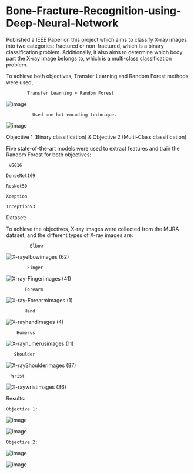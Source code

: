 # Bone-Fracture-Recognition-using-Deep-Neural-Network


Published a IEEE Paper on this project which  aims to classify X-ray images into two categories: fractured or non-fractured, which is a binary classification problem. Additionally, it also aims to determine which body part the X-ray image belongs to, which is a multi-class classification problem.

To achieve both objectives, Transfer Learning and Random Forest methods were used, 

            Transfer Learning + Random Forest
![image](https://user-images.githubusercontent.com/110224556/220574926-deda20e0-082a-42ec-858f-a1dd8ad1ea74.png)



              Used one-hot encoding technique.
![image](https://user-images.githubusercontent.com/110224556/220575051-21e9c5fc-0b96-4167-bc6e-4835ed2c08a6.png)





Objective 1 (Binary classification) & Objective 2 (Multi-Class classification)

Five state-of-the-art models were used to extract features and train the Random Forest for both objectives:

     VGG16

    DenseNet169

    ResNet50

    Xception

    InceptionV3



Dataset:

To achieve the objectives, X-ray images were collected from the MURA dataset, and the different types of X-ray images are:


             Elbow
![X-rayelbowimages (62)](https://user-images.githubusercontent.com/110224556/220575399-2f060ddc-fffe-4453-8401-0cd8c195007f.png)


            Finger
![X-ray-Fingerimages (41)](https://user-images.githubusercontent.com/110224556/220576483-3efb6d56-3a08-47ea-a092-cdd1325faad3.png)

           Forearm
![X-ray-Forearmimages (1)](https://user-images.githubusercontent.com/110224556/220576866-a337e58c-3ed8-477a-b5d5-49f8724fdaa7.png)

           Hand
![X-rayhandimages (4)](https://user-images.githubusercontent.com/110224556/220577020-9e346ade-78f1-4e54-ae75-1ee9133c16f3.png)

        Humerus

![X-rayhumerusimages (11)](https://user-images.githubusercontent.com/110224556/220577366-edf7f887-ee0a-4cd6-a4f6-5c9bcd49d0f1.png)

       Shoulder
![X-rayShoulderimages (87)](https://user-images.githubusercontent.com/110224556/220577557-f7a271cc-6b64-430f-9d5e-1185b4302b1f.png)

      Wrist
![X-raywristimages (36)](https://user-images.githubusercontent.com/110224556/220577642-142012bd-faf4-4224-aaa6-2de9099bf87e.png)


 Results:



   
  
    Objective 1: 
     
![image](https://user-images.githubusercontent.com/110224556/220584195-d2954d42-a360-482f-86a5-d1036bdcfe81.png)

   
![image](https://user-images.githubusercontent.com/110224556/220578032-b94ca1e8-2ef0-4d5b-855a-484e6b750542.png)


    Objective 2: 
    
 ![image](https://user-images.githubusercontent.com/110224556/220584443-8d92ed3f-6929-4c5f-8612-c5cc7022e2f8.png)

![image](https://user-images.githubusercontent.com/110224556/220578332-1f936fb7-e64c-47c6-8b6c-28dbb1b4b6bb.png)
